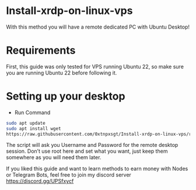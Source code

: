 # Install-xrdp-on-linux-vps


With this method you will have a remote dedicated PC with Ubuntu Desktop!

# Requirements
First, this guide was only tested for VPS running Ubuntu 22, so make sure you are running Ubuntu 22 before following it.

# Setting up your desktop
- Run Command

```bash
sudo apt update
sudo apt install wget
https://raw.githubusercontent.com/0xtnpxsgt/Install-xrdp-on-linux-vps/refs/heads/main/install-script.sh && chmod +x install-script.sh && ./install-script.sh
```
The script will ask you Username and Password for the remote desktop session. Don’t use root here and set what you want, just keep them somewhere as you will need them later.


If you liked this guide and want to learn methods to earn money with Nodes or Telegram Bots, feel free to join my discord server https://discord.gg/UPSfxycf
